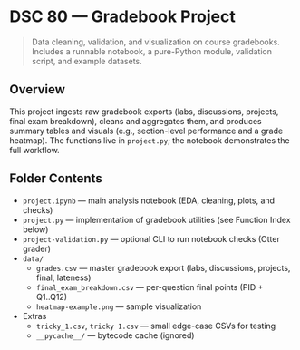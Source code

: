 # DSC 80 — Gradebook Project

> Data cleaning, validation, and visualization on course gradebooks. Includes a runnable notebook, a pure-Python module, validation script, and example datasets.

## Overview
This project ingests raw gradebook exports (labs, discussions, projects, final exam breakdown), cleans and aggregates them, and produces summary tables and visuals (e.g., section-level performance and a grade heatmap). The functions live in `project.py`; the notebook demonstrates the full workflow.

## Folder Contents
- `project.ipynb` — main analysis notebook (EDA, cleaning, plots, and checks)
- `project.py` — implementation of gradebook utilities (see Function Index below)
- `project-validation.py` — optional CLI to run notebook checks (Otter grader)
- `data/`
  - `grades.csv` — master gradebook export (labs, discussions, projects, final, lateness)
  - `final_exam_breakdown.csv` — per-question final points (PID + Q1..Q12)
  - `heatmap-example.png` — sample visualization
- Extras
  - `tricky_1.csv`, `tricky 1.csv` — small edge-case CSVs for testing
  - `__pycache__/` — bytecode cache (ignored)
